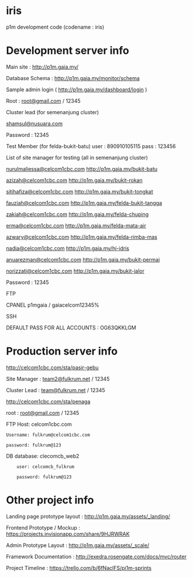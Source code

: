 iris
====
p1m development code (codename : iris)

Development server info
=============
Main site : http://p1m.gaia.my/


Database Schema : http://p1m.gaia.my/monitor/schema

Sample admin login ( http://p1m.gaia.my/dashboard/login )

Root : root@gmail.com / 12345

Cluster lead (for semenanjung cluster)

shamsul@nusuara.com

Password : 12345

Test Member (for felda-bukit-batu)
user : 890910105115
pass : 123456

List of site manager for testing (all in semenanjung cluster)

nurulmaliessa@celcom1cbc.com http://p1m.gaia.my/bukit-batu

azizah@celcom1cbc.com http://p1m.gaia.my/bukit-rokan

sitihafiza@celcom1cbc.com http://p1m.gaia.my/bukit-tongkat

fauziah@celcom1cbc.com http://p1m.gaia.my/felda-bukit-tangga

zakiah@celcom1cbc.com http://p1m.gaia.my/felda-chuping

erma@celcom1cbc.com http://p1m.gaia.my/felda-mata-air

azwary@celcom1cbc.com http://p1m.gaia.my/felda-rimba-mas

nadia@celcom1cbc.com http://p1m.gaia.my/hj-idris

anuarezman@celcom1cbc.com http://p1m.gaia.my/bukit-permai

norizzati@celcom1cbc.com http://p1m.gaia.my/bukit-jalor

Password : 12345

FTP

CPANEL
p1mgaia / gaiacelcom12345%


SSH

DEFAULT PASS FOR ALL ACCOUNTS : OG63QKKLGM

Production server info
================
http://celcom1cbc.com/sta/pasir-gebu 

Site Manager : team2@fulkrum.net / 12345

Cluster Lead : team@fulkrum.net / 12345

http://celcom1cbc.com/sta/penaga

root : root@gmail.com / 12345

FTP
	Host: celcom1cbc.com
	
	Username: fulkrum@celcom1cbc.com
	
	password: fulkrum@123


DB
		database: clecomcb_web2
		
		user: celcomcb_fulkrum
		
		password: fulkrum@123



Other project info
=====

Landing page prototype layout : http://p1m.gaia.my/assets/_landing/

Frontend Prototype / Mockup : https://projects.invisionapp.com/share/9HJRWRAK

Admin Prototype Layout : http://p1m.gaia.my/assets/_scale/

Framework Documentation : http://exedra.rosengate.com/docs/mvc/router

Project Timeline : https://trello.com/b/6fNaclFS/pi1m-sprints






